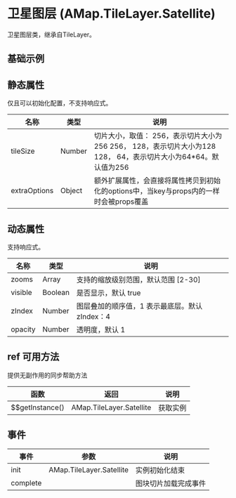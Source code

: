 # 卫星图层 (AMap.TileLayer.Satellite)
卫星图层类，继承自TileLayer。

## 基础示例

<vuep template="#example"></vuep>

<script v-pre type="text/x-template" id="example">

  <template>
    <div class="amap-page-container">
      <el-amap  :zoom="zoom" :center="center" class="amap-demo">
        <el-amap-layer-satellite :visible="visible"></el-amap-layer-satellite>
      </el-amap>
      <div class="toolbar">
        <button type="button" name="button" @click="toggleVisible">{{visible ? '隐藏图层' : '显示图层'}}</button>
      </div>
    </div>
  </template>

  <style>
    .amap-demo {
      height: 300px;
    }
  </style>

  <script>
    module.exports = {
      name: 'amap-page',
      data() {
        return {
          zoom: 14,
          center: [121.5273285, 31.21515044],
          visible: true
        };
      },
      methods: {
        toggleVisible(){
          this.visible = !this.visible;
        }
      }
    };
  </script>

</script>


## 静态属性
仅且可以初始化配置，不支持响应式。

名称 | 类型 | 说明
---|---|---|
tileSize | Number | 切片大小，取值： 256，表示切片大小为256 256， 128，表示切片大小为128 128， 64，表示切片大小为64*64。默认值为256
extraOptions | Object | 额外扩展属性，会直接将属性拷贝到初始化的options中，当key与props内的一样时会被props覆盖

## 动态属性
支持响应式。

名称 | 类型 | 说明
---|---|---|
zooms | Array | 支持的缩放级别范围，默认范围 [2-30]
visible | Boolean | 是否显示，默认 true
zIndex | Number | 图层叠加的顺序值，1 表示最底层。默认 zIndex：4
opacity | Number | 透明度，默认 1

## ref 可用方法
提供无副作用的同步帮助方法

函数 | 返回 | 说明
---|---|---|
$$getInstance() | AMap.TileLayer.Satellite | 获取实例

## 事件

事件 | 参数 | 说明
---|---|---|
init | AMap.TileLayer.Satellite | 实例初始化结束
complete |  | 图块切片加载完成事件

